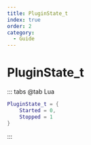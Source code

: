 ```yaml
---
title: PluginState_t
index: true
order: 2
category:
  - Guide
---
```


# PluginState_t
::: tabs
@tab Lua
```lua
PluginState_t = {
    Started = 0,
    Stopped = 1
}
```
:::